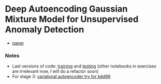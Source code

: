 # Deep Autoencoding Gaussian Mixture Model for Unsupervised Anomaly Detection
- [paper](https://openreview.net/forum?id=BJJLHbb0-)

### Notes
- Last versions of code: [training](https://github.com/BRML/2018-mlic-cem/blob/master/exercises/train-fullNet_kdd99.ipynb) and [testing](https://github.com/BRML/2018-mlic-cem/blob/master/exercises/test-fullNet_kdd99.ipynb) (other notebooks in exercises are irrelevant now, I will do a refactor soon)
- For stage 3: [variatonal autoencoder try for kdd99](https://github.com/BRML/2018-mlic-cem/blob/master/stage3/vae-kdd99.ipynb)
